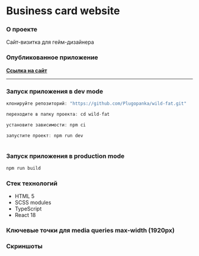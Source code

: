 # Business card website

### О проекте
Сайт-визитка для гейм-дизайнера

### Опубликованное приложение
**[Ссылка на сайт](https://тутбудетссылка/)**

---

### Запуск приложения в dev mode

```javascript
клонируйте репозиторий: "https://github.com/Plugopanka/wild-fat.git"

переходите в папку проекта: cd wild-fat

установите зависимости: npm ci

запустите проект: npm run dev



```

### Запуск приложения в production mode
```javascript
npm run build
```

### Стек технологий

* HTML 5
* SCSS modules
* TypeScript
* React 18

### Ключевые точки для media queries max-width (1920px)

### Скриншоты
